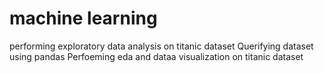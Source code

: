 # machine learning
performing exploratory data analysis on titanic dataset
Querifying dataset using pandas
Perfoeming eda and dataa visualization on titanic dataset
